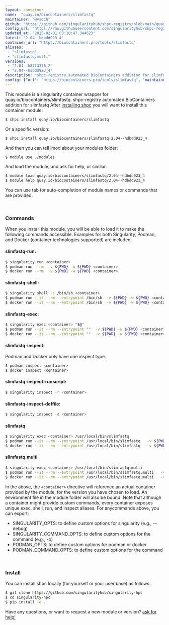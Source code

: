 ```yaml
---
layout: container
name:  "quay.io/biocontainers/slimfastq"
maintainer: "@vsoch"
github: "https://github.com/singularityhub/shpc-registry/blob/main/quay.io/biocontainers/slimfastq/container.yaml"
config_url: "https://raw.githubusercontent.com/singularityhub/shpc-registry/main/quay.io/biocontainers/slimfastq/container.yaml"
updated_at: "2025-02-01 03:10:47.344623"
latest: "2.04--hdbdd923_4"
container_url: "https://biocontainers.pro/tools/slimfastq"
aliases:
 - "slimfastq"
 - "slimfastq.multi"
versions:
 - "2.04--h87f3376_2"
 - "2.04--hdbdd923_4"
description: "shpc-registry automated BioContainers addition for slimfastq"
config: {"url": "https://biocontainers.pro/tools/slimfastq", "maintainer": "@vsoch", "description": "shpc-registry automated BioContainers addition for slimfastq", "latest": {"2.04--hdbdd923_4": "sha256:f173014d279f0456e6c1949b90cee02bbe517926f7bd6ef22573830b366dbf39"}, "tags": {"2.04--h87f3376_2": "sha256:6948357675511a0e48eb20262b37bb3a230843833734de09f183c85563302aef", "2.04--hdbdd923_4": "sha256:f173014d279f0456e6c1949b90cee02bbe517926f7bd6ef22573830b366dbf39"}, "docker": "quay.io/biocontainers/slimfastq", "aliases": {"slimfastq": "/usr/local/bin/slimfastq", "slimfastq.multi": "/usr/local/bin/slimfastq.multi"}}
---
```


This module is a singularity container wrapper for quay.io/biocontainers/slimfastq.
shpc-registry automated BioContainers addition for slimfastq
After [installing shpc](#install) you will want to install this container module:


```bash
$ shpc install quay.io/biocontainers/slimfastq
```

Or a specific version:

```bash
$ shpc install quay.io/biocontainers/slimfastq:2.04--hdbdd923_4
```

And then you can tell lmod about your modules folder:

```bash
$ module use ./modules
```

And load the module, and ask for help, or similar.

```bash
$ module load quay.io/biocontainers/slimfastq/2.04--hdbdd923_4
$ module help quay.io/biocontainers/slimfastq/2.04--hdbdd923_4
```

You can use tab for auto-completion of module names or commands that are provided.

<br>

### Commands

When you install this module, you will be able to load it to make the following commands accessible.
Examples for both Singularity, Podman, and Docker (container technologies supported) are included.

#### slimfastq-run:

```bash
$ singularity run <container>
$ podman run --rm  -v ${PWD} -w ${PWD} <container>
$ docker run --rm  -v ${PWD} -w ${PWD} <container>
```

#### slimfastq-shell:

```bash
$ singularity shell -s /bin/sh <container>
$ podman run --it --rm --entrypoint /bin/sh  -v ${PWD} -w ${PWD} <container>
$ docker run --it --rm --entrypoint /bin/sh  -v ${PWD} -w ${PWD} <container>
```

#### slimfastq-exec:

```bash
$ singularity exec <container> "$@"
$ podman run --it --rm --entrypoint ""  -v ${PWD} -w ${PWD} <container> "$@"
$ docker run --it --rm --entrypoint ""  -v ${PWD} -w ${PWD} <container> "$@"
```

#### slimfastq-inspect:

Podman and Docker only have one inspect type.

```bash
$ podman inspect <container>
$ docker inspect <container>
```

#### slimfastq-inspect-runscript:

```bash
$ singularity inspect -r <container>
```

#### slimfastq-inspect-deffile:

```bash
$ singularity inspect -d <container>
```


#### slimfastq

```bash
$ singularity exec <container> /usr/local/bin/slimfastq
$ podman run --it --rm --entrypoint /usr/local/bin/slimfastq   -v ${PWD} -w ${PWD} <container> -c " $@"
$ docker run --it --rm --entrypoint /usr/local/bin/slimfastq   -v ${PWD} -w ${PWD} <container> -c " $@"
```


#### slimfastq.multi

```bash
$ singularity exec <container> /usr/local/bin/slimfastq.multi
$ podman run --it --rm --entrypoint /usr/local/bin/slimfastq.multi   -v ${PWD} -w ${PWD} <container> -c " $@"
$ docker run --it --rm --entrypoint /usr/local/bin/slimfastq.multi   -v ${PWD} -w ${PWD} <container> -c " $@"
```



In the above, the `<container>` directive will reference an actual container provided
by the module, for the version you have chosen to load. An environment file in the
module folder will also be bound. Note that although a container
might provide custom commands, every container exposes unique exec, shell, run, and
inspect aliases. For anycommands above, you can export:

 - SINGULARITY_OPTS: to define custom options for singularity (e.g., --debug)
 - SINGULARITY_COMMAND_OPTS: to define custom options for the command (e.g., -b)
 - PODMAN_OPTS: to define custom options for podman or docker
 - PODMAN_COMMAND_OPTS: to define custom options for the command

<br>

### Install

You can install shpc locally (for yourself or your user base) as follows:

```bash
$ git clone https://github.com/singularityhub/singularity-hpc
$ cd singularity-hpc
$ pip install -e .
```

Have any questions, or want to request a new module or version? [ask for help!](https://github.com/singularityhub/singularity-hpc/issues)